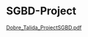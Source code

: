 # SGBD-Project

[Dobre_Talida_ProiectSGBD.pdf](https://github.com/Talida-M/SGBD-Project/files/8103132/Dobre_Talida_ProiectSGBD.pdf)

